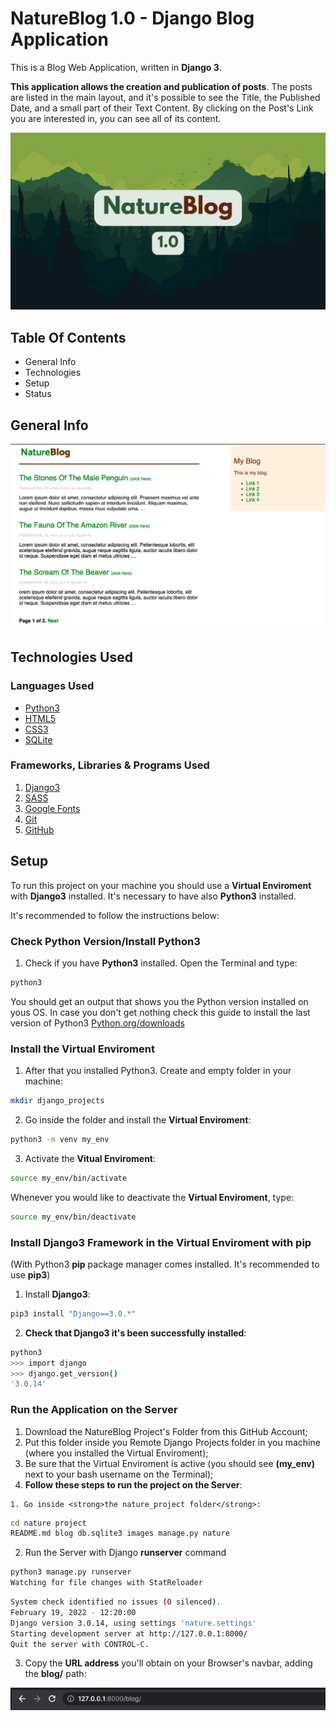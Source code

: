 # NatureBlog 1.0 - Django Blog Application

This is a Blog Web Application, written in <strong>Django 3</strong>. 

<strong>This application allows the creation and publication of posts</strong>. The posts are listed in the main layout, and it's possible to see the Title, the Published Date, and a small part of their Text Content. By clicking on the Post's Link you are interested in, you can see all of its content.

![Image-Intro-Webapp](images/image_intro.png)

 ## Table Of Contents

 * General Info
 * Technologies
 * Setup
 * Status
 
 ## General Info
 


![Image-Intro-Webapp](images/image_blog_layout1.png)

 ## Technologies Used

  ### Languages Used

  * [Python3](https://en.wikipedia.org/wiki/Python_(programming_language))
  * [HTML5](https://en.wikipedia.org/wiki/HTML5)
  * [CSS3](https://en.wikipedia.org/wiki/CSS#CSS_3)
  * [SQLite](https://en.wikipedia.org/wiki/SQLite)

  ### Frameworks, Libraries & Programs Used

  1. [Django3](https://en.wikipedia.org/wiki/Django_(web_framework))
  2. [SASS](https://en.wikipedia.org/wiki/Sass_(stylesheet_language))
  3. [Google Fonts](https://en.wikipedia.org/wiki/Google_Fonts)
  4. [Git](https://en.wikipedia.org/wiki/Git)
  5. [GitHub](https://en.wikipedia.org/wiki/GitHub)


 ## Setup

  To run this project on your machine you should use a <strong>Virtual Enviroment</strong> with <strong>Django3</strong> installed. It's necessary to have also <strong>Python3</strong> installed.

  It's recommended to follow the instructions below:
  
  ### Check Python Version/Install Python3

  1. Check if you have <strong>Python3</strong> installed. Open the Terminal and type:
  ```bash
  python3
  ```

  You should get an output that shows you the Python version installed on yous OS. In case you don't get nothing check this guide to install the last version of Python3 [Python.org/downloads](https://www.python.org/downloads/)

  ### Install the Virtual Enviroment

  1. After that you installed Python3. Create and empty folder in your machine:
  ```bash
  mkdir django_projects
  ```

  2. Go inside the folder and install the <strong>Virtual Enviroment</strong>:
  ```bash
  python3 -m venv my_env
  ```  

  3. Activate the <strong>Vitual Enviroment</strong>:
  ```bash
  source my_env/bin/activate
  ``` 
  Whenever you would like to <strog>deactivate</strog> the <strong>Virtual Enviroment</strong>, type:
  ```bash
  source my_env/bin/deactivate
  ``` 

  ### Install Django3 Framework in the Virtual Enviroment with pip

  (With Python3 <strong>pip</strong> package manager comes installed. It's recommended to use <strong>pip3</strong>)

  1. Install <strong>Django3</strong>:
  ```bash
  pip3 install "Django==3.0.*"
  ```  

  2. <strong>Check that Django3 it's been successfully installed</strong>:
  ```bash
  python3
  >>> import django
  >>> django.get_version()
  '3.0.14'
  ``` 
  
  ### Run the Application on the Server

  1. Download the NatureBlog Project's Folder from this GitHub Account;
  2. Put this folder inside you Remote Django Projects folder in you machine (where you installed the Virtual Enviroment);
  3. Be sure that the Virtual Enviroment is active (you should see <strong>(my_env)</strong> next to your bash username on the Terminal);
  4. <strong>Follow these steps to run the project on the Server</strong>:

    1. Go inside <strong>the nature_project folder</strong>:
   ```bash
   cd nature project
   README.md blog db.sqlite3 images manage.py nature 
   ```

   2. Run the Server with Django <strong>runserver</strong> command
   ```bash
   python3 manage.py runserver
   Watching for file changes with StatReloader
   ``` 

   ```bash
   System check identified no issues (0 silenced).
   February 19, 2022 - 12:20:00
   Django version 3.0.14, using settings 'nature.settings'
   Starting development server at http://127.0.0.1:8000/
   Quit the server with CONTROL-C.
   ```

   3. Copy the <strong>URL address</strong> you'll obtain on your Browser's navbar, adding the <strong>blog/</strong> path:

   ![url_image](images/url_path.png)



